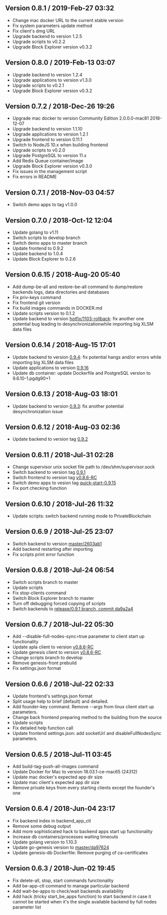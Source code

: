 ## Version 0.8.1 / 2019-Feb-27 03:32
* Change mac docker URL to the current stable version
* Fix system parameters update method
* Fix client's dmg URL
* Upgrade backend to version 1.2.5
* Upgrade scripts to v0.2.2
* Upgrade Block Explorer version v0.3.2

## Version 0.8.0 / 2019-Feb-13 03:07
* Upgrade backend to version 1.2.4
* Upgrade applications to version v1.3.0
* Upgrade scripts to v0.2.1
* Upgrade Block Explorer version v0.3.2

## Version 0.7.2 / 2018-Dec-26 19:26
* Upgrade mac docker to version Community Edition 2.0.0.0-mac81 2018-12-07
* Upgrade backend to version 1.1.10
* Upgrade applications to version 1.2.1
* Upgrade frontend to version 0.11.1
* Switch to NodeJS 10.x when building frontend
* Upgrade scripts to v0.2.0
* Upgrade PostgreSQL to version 11.x
* Add Redis Queue container/image
* Upgrade Block Explorer version v0.3.0
* Fix issues in the management script
* Fix errors in README

## Version 0.7.1 / 2018-Nov-03 04:57
* Switch demo apps to tag v1.0.0

## Version 0.7.0 / 2018-Oct-12 12:04
* Update golang to v1.11
* Switch scripts to develop branch
* Switch demo apps to master branch
* Update frontend to 0.9.2
* Update backend to 1.0.4
* Update Block Explorer to 0.2.6

## Version 0.6.15 / 2018-Aug-20 05:40
* Add dump-be-all and restore-be-all command to dump/restore backends logs, data directories and databases
* Fix priv-keys command
* Fix frontend git version
* Fix build images commands in DOCKER.md
* Update scripts version to 0.1.2
* Update backend to version [hotfix/1103-rollback](https://github.com/GenesisKernel/go-genesis/tree/hotfix/1103-rollback): fix another one potential bug leading to desynchronizationwhile importing big XLSM data files

## Version 0.6.14 / 2018-Aug-15 17:01
* Update backend to version [0.9.4](https://github.com/GenesisKernel/go-genesis/releases/tag/0.9.4): fix potential hangs and/or errors while importing big XLSM data files
* Update applications to version [0.9.16](https://github.com/GenesisKernel/apps/releases/tag/quick-start-0.9.16)
* Update db container: update Dockerfile and PostgreSQL version to 9.6.10-1.pgdg90+1

## Version 0.6.13 / 2018-Aug-03 18:01
* Update backend to version [0.9.3](https://github.com/GenesisKernel/go-genesis/releases/tag/0.9.3): fix another potential desynchronization issue

## Version 0.6.12 / 2018-Aug-03 02:36
* Update backend to version tag [0.9.2](https://github.com/GenesisKernel/go-genesis/releases/tag/0.9.2)

## Version 0.6.11 / 2018-Jul-31 02:28
* Change supervisor unix socket file path to /dev/shm/supervisor.sock
* Switch backend to version tag [0.9.1](https://github.com/GenesisKernel/go-genesis/releases/tag/0.9.1)
* Switch frontend to version tag [v0.8.6-RC](https://github.com/GenesisKernel/genesis-front/releases/tag/v0.8.6-RC)
* Switch demo apps to vesion tag [quick-start-0.9.15](https://github.com/GenesisKernel/apps/releases/download/quick-start-0.9.15)
* Fix port checking function

## Version 0.6.10 / 2018-Jul-26 11:32
* Update scripts: switch backend running mode to PrivateBlockchain

## Version 0.6.9 / 2018-Jul-25 23:07
* Switch backend to version [master/2603ab1](https://github.com/GenesisKernel/go-genesis/commit/2603ab132201e58122cfd8473133399fa5d04e0e)
* Add backend restarting after importing
* Fix scripts print error function

## Version 0.6.8 / 2018-Jul-24 06:54

* Switch scripts branch to master
* Update scripts
* Fix stop-clients command
* Switch Block Explorer branch to master
* Turn off debugging forced copying of scripts
* Switch backends to [release/0.9.1 branch, commit da9a2a4](https://github.com/GenesisKernel/go-genesis/tree/release/0.9.1)

## Version 0.6.7 / 2018-Jul-22 05:30

* Add --disable-full-nodes-sync=true parameter to client start up functionality
* Update apla client to version [v0.8.6-RC](https://github.com/GenesisKernel/genesis-front/releases/tag/v0.8.6-RC)
* Update genesis client to version [v0.8.6-RC](https://github.com/AplaProject/apla-front/releases/tag/v0.8.6-RC)
* Change scripts branch to develop
* Remove genesis-front prebuild
* Fix settings.json format

## Version 0.6.6 / 2018-Jul-22 02:33

* Update frontend's settings.json format
* Split usage help to brief (default) and detailed.
* Add founder-key command. Remove --args from linux client start up parameters.
* Change back frontend preparing method to the building from the source
* Update scripts
* Fix detailed help function call
* Update frontend settings.json: add socketUrl and disableFullNodesSync parameters.

## Version 0.6.5 / 2018-Jul-11 03:45

* Add build-tag-push-all-images command
* Update Docker for Mac to version 18.03.1-ce-mac65 (24312)
* Update mac docker's expected app dir size
* Update mac client's expected app dir size
* Remove private keys from every starting clients except the founder's one

## Version 0.6.4 / 2018-Jun-04 23:17

* Fix backend index in backend_app_ctl
* Remove some debug output
* Add more sophisticated hack to backend apps start up functionality
* Increase db containers/processes waiting timeouts
* Update golang version to 1.10.3
* Update go-genesis version to [master/da97624](https://github.com/GenesisKernel/go-genesis/commit/da97624ef756d40c49848734f4b89619b321dac0)
* Update genesis-db Dockerfile: Remove purging of ca-certificates

## Version 0.6.3 / 2018-Jun-02 19:45

* Fix delete-all, stop, start commands functionality
* Add be-app-ctl command to manage particular backend
* Add wait-be-apps to check/wait backends availability
* Add hack (tricky start_be_apps function) to start backend in case it cannot be started when it's the single available backend by full nodes parameter list

